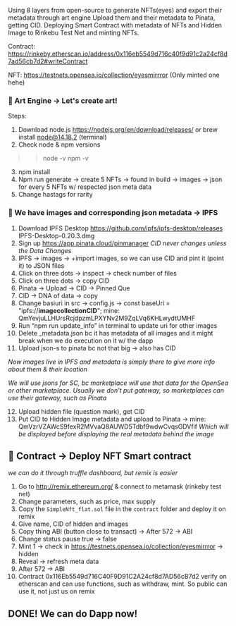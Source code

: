 Using 8 layers from open-source to generate NFTs(eyes) and export their metadata through art engine
Upload them and their metadata to Pinata, getting CID.
Deploying Smart Contract with metadata of NFTs and Hidden Image to Rinkebu Test Net and minting NFTs.

Contract: https://rinkeby.etherscan.io/address/0x116eb5549d716c40f9d91c2a24cf8d7ad56cb7d2#writeContract 

NFT: https://testnets.opensea.io/collection/eyesmirrror (Only minted one hehe)

### 🔸 Art Engine -> Let's create art! 

Steps:
1. Download node.js https://nodejs.org/en/download/releases/ or brew install node@14.18.2 (terminal)
2. Check node & npm versions
>> node -v
>> npm -v
3. npm install
4. Npm run generate -> create 5 NFTs -> found in build -> images -> json for every 5 NFTs w/ respected json meta data
5. Change hastags for rarity

### 🔸 We have images and corresponding json metadata -> IPFS

1. Download IPFS Desktop https://github.com/ipfs/ipfs-desktop/releases IPFS-Desktop-0.20.3.dmg
2. Sign up https://app.pinata.cloud/pinmanager 
*CID never changes unless the Data Changes*
3. IPFS -> images -> +import images, so we can use CID and pint it (point it) to JSON files
4. Click on three dots -> inspect -> check number of files
5. Click on three dots -> copy CID
6. Pinata -> Upload -> CID -> Pinned Que
7. CID -> DNA of data -> copy
8. Change basiuri in src -> config.js -> const baseUri = "ipfs://__imagecollectionCID__"; mine: QmYevjuLLHUrsRcjdpzmLPXYNv2M9ZqLVq6KHLwydtUMHF
9. Run “npm run update_info” in terminal to update uri for other images
10. Delete _metadata.json bc it has metadata of all images and it might break when we do execution on it w/ the dapp 
11. Upload json-s to pinata bc not that big -> also has CID

*Now images live in IPFS and metadata is simply there to give more info about them & their location*

*We will use jsons for SC, bc marketplace will use that data for the OpenSea or other marketplace. Usually we don’t put gateway, so marketplaces can use their gateway, such as Pinata*

12. Upload hidden file (question mark), get CID
13. Put CID to Hidden Image metadata and upload to Pinata -> mine: QmVzrVZAWcS9fexR2MVvaQ8AUWD5Tdbf9wdwCvqsGDVfif 
*Which will be displayed before displaying the real metadata behind the image*

## 🔸 Contract -> Deploy NFT Smart contract 
*we can do it through truffle dashboard, but remix is easier*

1. Go to http://remix.ethereum.org/ & connect to metamask (rinkeby test net)
2. Change parameters, such as price, max supply
3. Copy the `SimpleNft_flat.sol` file in the `contract` folder and deploy it on remix
4. Give name, CID of hidden and images
5. Copy thing ABI (button close to transact) -> After 572 -> ABI
6. Change status pause true -> false
7. Mint 1 -> check in https://testnets.opensea.io/collection/eyesmirrror -> hidden
8. Reveal -> refresh meta data
9. After 572 -> ABI
10. Contract 0x116Eb5549d716C40F9D91C2A24cf8d7AD56cB7d2 verify on etherscan and can use functions, such as withdraw, mint. So public can use it, not just us on remix

## DONE! We can do Dapp now! 





